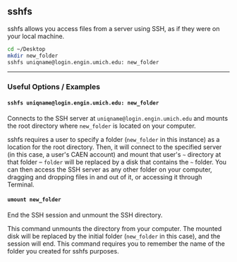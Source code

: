 sshfs
-------

sshfs allows you access files from a server using SSH, as if they were on your local machine.

~~~ bash
cd ~/Desktop
mkdir new_folder
sshfs uniqname@login.engin.umich.edu: new_folder
~~~

---

### Useful Options / Examples

#### `sshfs uniqname@login.engin.umich.edu: new_folder`

Connects to the SSH server at `uniqname@login.engin.umich.edu` and mounts the root directory where `new_folder` is located on your computer.

sshfs requires a user to specify a folder (`new_folder` in this instance) as a location for the root directory. Then, it will connect to the specified server (in this case, a user's CAEN account) and mount that user's `~` directory at that folder – `folder` will be replaced by a disk that contains the `~` folder. You can then access the SSH server as any other folder on your computer, dragging and dropping files in and out of it, or accessing it through Terminal.

#### `umount new_folder`

End the SSH session and unmount the SSH directory.

This command unmounts the directory from your computer. The mounted disk will be replaced by the initial folder (`new_folder` in this case), and the session will end. This command requires you to remember the name of the folder you created for sshfs purposes.

